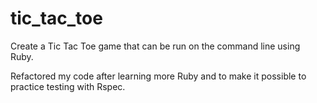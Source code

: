 # tic_tac_toe
Create a Tic Tac Toe game that can be run on the command line using Ruby.

Refactored my code after learning more Ruby and to make it possible to practice testing with Rspec.